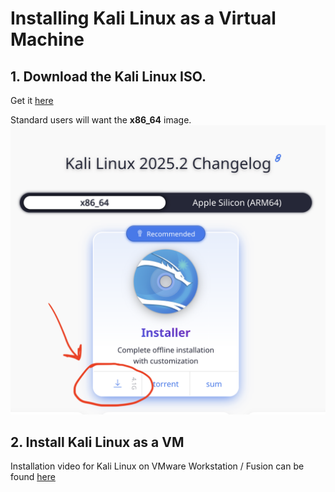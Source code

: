 # Installing Kali Linux as a Virtual Machine


## 1. Download the Kali Linux ISO.
 Get it [here](https://www.kali.org/get-kali/#kali-installer-images)

Standard users will want the **x86_64** image.
![alt text](./kali-iso.png)

## 2. Install Kali Linux as a VM
Installation video for Kali Linux on VMware Workstation / Fusion can be found [here](https://rose-hulman.hosted.panopto.com/Panopto/Pages/Viewer.aspx?id=a6dcb021-b1f2-41c9-9f63-b33f00f41236)